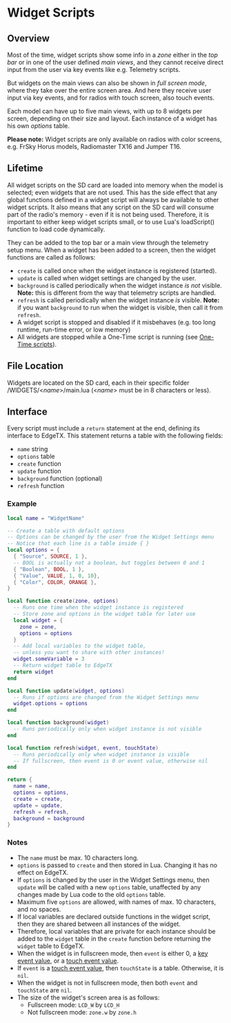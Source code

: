 # Widget Scripts

## Overview

Most of the time, widget scripts show some info in a _zone_ either in the _top bar_ or in one of the user defined _main views_, and they cannot receive direct input from the user via key events like e.g. Telemetry scripts.

But widgets on the main views can also be shown in _full screen mode_, where they take over the entire screen area. And here they receive user input via key events, and for radios with touch screen, also touch events.

Each model can have up to five main views, with up to 8 widgets per screen, depending on their size and layout. Each instance of a widget has his own _options_ table.

**Please note:** Widget scripts are only available on radios with color screens, e.g. FrSky Horus models, Radiomaster TX16 and Jumper T16.

## Lifetime

All widget scripts on the SD card are loaded into memory when the model is selected; even widgets that are not used. This has the side effect that any global functions defined in a widget script will always be available to other widget scripts. It also means that any script on the SD card will consume part of the radio's memory - even if it is not being used. Therefore, it is important to either keep widget scripts small, or to use Lua's loadScript\(\) function to load code dynamically.

They can be added to the top bar or a main view through the telemetry setup menu. When a widget has been added to a screen, then the widget functions are called as follows:

* `create` is called once when the widget instance is registered \(started\).
* `update` is called when widget settings are changed by the user.
* `background` is called periodically when the widget instance _is_ _not_ visible.  **Note:** this is different from the way that telemetry scripts are handled.
* `refresh` is called periodically when the widget instance _is_ visible. **Note:** if you want `background` to run when the widget is visible, then call it from `refresh`.
* A widget script is stopped and disabled if it misbehaves \(e.g. too long runtime, run-time error, or low memory\)
* All widgets are stopped while a One-Time script is running \(see [One-Time scripts](one-time_scripts.md)\).

## File Location

Widgets are located on the SD card, each in their specific folder /WIDGETS/&lt;_name_&gt;/main.lua \(&lt;_name_&gt; must be in 8 characters or less\).

## Interface

Every script must include a `return` statement at the end, defining its interface to EdgeTX. This statement returns a table with the following fields:

* `name` string
* `options` table
* `create` function
* `update` function
* `background` function \(optional\)
* `refresh` function

### Example

```lua
local name = "WidgetName"

-- Create a table with default options
-- Options can be changed by the user from the Widget Settings menu
-- Notice that each line is a table inside { }
local options = {
  { "Source", SOURCE, 1 },
  -- BOOL is actually not a boolean, but toggles between 0 and 1
  { "Boolean", BOOL, 1 },
  { "Value", VALUE, 1, 0, 10},
  { "Color", COLOR, ORANGE },
}

local function create(zone, options)
  -- Runs one time when the widget instance is registered
  -- Store zone and options in the widget table for later use
  local widget = {
    zone = zone,
    options = options
  }
  -- Add local variables to the widget table,
  -- unless you want to share with other instances!
  widget.someVariable = 3
  -- Return widget table to EdgeTX
  return widget
end

local function update(widget, options)
  -- Runs if options are changed from the Widget Settings menu
  widget.options = options
end

local function background(widget)
  -- Runs periodically only when widget instance is not visible
end

local function refresh(widget, event, touchState)
  -- Runs periodically only when widget instance is visible
  -- If fullscreen, then event is 0 or event value, otherwise nil
end

return {
  name = name,
  options = options,
  create = create,
  update = update,
  refresh = refresh,
  background = background
}
```

### Notes

* The `name` must be max. 10 characters long.
* `options` is passed to `create` and then stored in Lua. Changing it has no effect on EdgeTX.
* If `options` is changed by the user in the Widget Settings menu, then `update` will be called with a new `options` table, unaffected by any changes made by Lua code to the old `options` table.
* Maximum five `options` are allowed, with names of max. 10 characters, and no spaces.
* If local variables are declared outside functions in the widget script, then they are shared between all instances of the widget.
* Therefore, local variables that are private for each instance should be added to the `widget` table in the `create` function before returning the `widget` table to EdgeTX.
* When the widget is in fullscreen mode, then `event` is either 0, a [key event value](../part_iii_-_opentx_lua_api_reference/constants/key_events.md), or a [touch event value](../part_iii_-_opentx_lua_api_reference/constants/touch-event-constants.md).
* If `event` is a [touch event value](../part_iii_-_opentx_lua_api_reference/constants/touch-event-constants.md), then `touchState` is a table. Otherwise, it is `nil`.
* When the widget is not in fullscreen mode, then both `event` and `touchState` are `nil`.
* The size of the widget's screen area is as follows:
  * Fullscreen mode: `LCD_W` by `LCD_H`
  * Not fullscreen mode: `zone.w` by `zone.h` 

